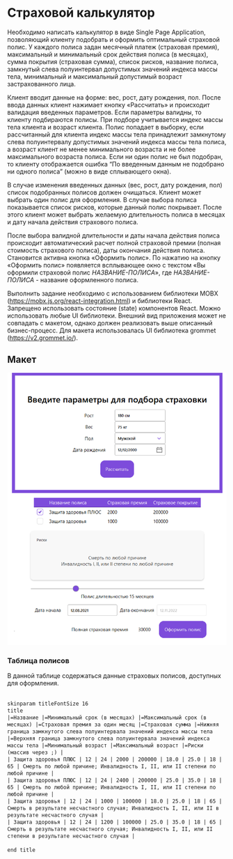 # Страховой калькулятор

Необходимо написать калькулятор в виде Single Page Application, позволяющий клиенту подобрать и оформить оптимальный страховой полис. У каждого полиса задан месячный платеж (страховая премия), максимальный и минимальный срок действия полиса (в месяцах), сумма покрытия (страховая сумма), список рисков, название полиса, замкнутый слева полуинтервал допустимых значений индекса массы тела, минимальный и максимальный допустимый возраст застрахованного лица.

Клиент вводит данные на форме: вес, рост, дату рождения, пол. После ввода данных клиент нажимает кнопку «Рассчитать» и происходит валидация введенных параметров. Если параметры валидны, то клиенту подбираются полисы. При подборе учитывается индекс массы тела клиента и возраст клиента. Полис попадает в выборку, если рассчитанный для клиента индекс массы тела принадлежит замкнутому слева полуинтервалу допустимых значений индекса массы тела полиса,  а возраст клиент не менее минимального возраста и не более максимального возраста полиса. Если ни один полис не был подобран, то клиенту отображается ошибка “По введенным данным не подобрано ни одного полиса” (можно в виде сплывающего окна).

В случае изменения введенных данных (вес, рост, дату рождения, пол) список подобранных полисов должен очищаться. Клиент может выбрать один полис для оформления. В случае выбора полиса показывается список рисков, которые данный полис покрывает. После этого клиент может выбрать желаемую длительность полиса в месяцах и дату начала действия страхового полиса.

После выбора валидной длительности и даты начала действия полиса происходит автоматический расчет полной страховой премии (полная стоимость страхового полиса), даты окончания действия полиса. Становится активна кнопка «Оформить полис». По нажатию на кнопку «Оформить полис» появляется всплывающее окно с текстом «Вы оформили страховой полис _НАЗВАНИЕ-ПОЛИСА_», где _НАЗВАНИЕ-ПОЛИСА_ - название оформленного полиса.

Выполнить задание необходимо с использованием библиотеки MOBX (https://mobx.js.org/react-integration.html) и библиотеки React. Запрещено использовать состояние (state) компонентов React.  Можно использовать любые UI библиотеки. Внешний вид приложения может не совпадать с макетом, однако должен реализовать выше описанный бизнес-процесс. Для макета использовалась UI библиотека grommet (https://v2.grommet.io/).

## Макет

![layout](/src/img/maket.png)

### Таблица полисов

В данной таблице содержаться данные страховых полисов, доступных для оформления.

```plantuml

skinparam titleFontSize 16
title
|=Название |=Минимальный срок (в месяцах) |=Максимальный срок (в месяцах) |=Страховая премия за один месяц |=Страховая сумма |=Нижняя граница замкнутого слева полуинтервала значений индекса массы тела |=Верхняя граница замкнутого слева полуинтервала значений индекса массы тела |=Минимальный возраст |=Максимальный возраст |=Риски (массив через ;) |
| Защита здоровья ПЛЮС | 12 | 24 | 2000 | 200000 | 18.0 | 25.0 | 18 | 65 | Смерть по любой причине; Инвалидность I, II, или II степени по любой причине |
| Защита здоровья ПЛЮС | 12 | 24 | 2400 | 200000 | 25.0 | 35.0 | 18 | 65 | Смерть по любой причине; Инвалидность I, II, или II степени по любой причине |
| Защита здоровья | 12 | 24 | 1000 | 100000 | 18.0 | 25.0 | 18 | 65 | Смерть в результате несчастного случая; Инвалидность I, II, или II в результате несчастного случая |
| Защита здоровья | 12 | 24 | 1200 | 100000 | 25.0 | 35.0 | 18 | 65 | Смерть в результате несчастного случая; Инвалидность I, II, или II степени в результате несчастного случая |

end title

```
